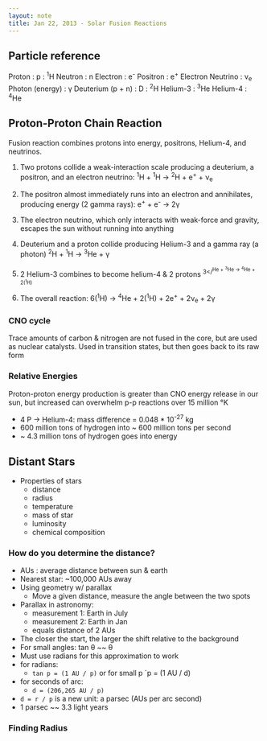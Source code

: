 ```yaml
---
layout: note
title: Jan 22, 2013 - Solar Fusion Reactions
---
```


## Particle reference ##
Proton
:	p
:	<sup>1</sup>H
Neutron
:	n
Electron
:	e<sup>-</sup>
Positron
:	e<sup>+</sup>
Electron Neutrino
:	&nu;<sub>e</sub>
Photon (energy)
:	&gamma;
Deuterium (p + n)
:	D
:	<sup>2</sup>H
Helium-3
:	<sup>3</sup>He
Helium-4
:	<sup>4</sup>He

## Proton-Proton Chain Reaction ##

Fusion reaction combines protons into energy, positrons,
Helium-4, and neutrinos.

1. 	Two protons collide a weak-interaction scale producing a deuterium, a positron, and an electron neutrino:
			<sup>1</sup>H + <sup>1</sup>H &rarr; <sup>2</sup>H + e<sup>+</sup> + &nu;<sub>e</sub>

2.	The positron almost immediately runs into an electron and annihilates, producing energy (2 gamma rays):
			e<sup>+</sup> + e<sup>-</sup> &rarr; 2&gamma;

3.	The electron neutrino, which only interacts with weak-force and gravity, escapes the sun without running into anything

4.	Deuterium and a proton collide producing Helium-3 and a gamma ray (a photon)
			<sup>2</sup>H + <sup>1</sup>H &rarr; <sup>3</sup>He + &gamma;

5.  2 Helium-3 combines to become helium-4 & 2 protons
			<sup>3</<sup>He + <sup>3</sup>He &rarr; <sup>4</sup>He + 2(<sup>1</sup>H)

6.  The overall reaction:
			6(<sup>1</sup>H) &rarr; <sup>4</sup>He + 2(<sup>1</sup>H) + 2e<sup>+</sup> + 2&nu;<sub>e</sub> + 2&gamma;





### CNO cycle ###
Trace amounts of carbon & nitrogen are not fused in the
core, but are used as nuclear catalysts. Used in transition
states, but then goes back to its raw form

### Relative Energies ###
Proton-proton energy production is greater than CNO energy
release in our sun, but increased can overwhelm p-p
reactions over 15 million &deg;K

- 4 P &rarr; Helium-4: mass difference = 0.048 * 10<sup>-27</sup> kg
- 600 million tons of hydrogen into ~ 600 million tons per second
- ~ 4.3 million tons of hydrogen goes into energy

## Distant Stars ##
- Properties of stars
	- distance
	- radius
	- temperature
	- mass of star
	- luminosity
	- chemical composition

### How do you determine the distance? ###
- AUs
	: average distance between sun & earth
- Nearest star: ~100,000 AUs away
- Using geometry w/ parallax
	- Move a given distance, measure the angle between the two spots
- Parallax in astronomy:
	- measurement 1: Earth in July
	- measurement 2: Earth in Jan
	- equals distance of 2 AUs
- The closer the start, the larger the shift relative to the background
- For small angles: tan &theta; ~~ &theta;
- Must use radians for this approximation to work
- for radians:
	- `tan p = (1 AU / p)` or for small p `p = (1 AU / d)
- for seconds of arc:
	- `d = (206,265 AU / p)`
- `d = r / p` is a new unit: a parsec (AUs per arc second)
- 1 parsec ~~ 3.3 light years

### Finding Radius ###
